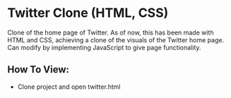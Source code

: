 # Twitter Clone (HTML, CSS)
Clone of the home page of Twitter. As of now, this has been made with HTML and CSS, achieving a clone of the visuals of the Twitter home page.
Can modify by implementing JavaScript to give page functionality.

## How To View:
- Clone project and open twitter.html
